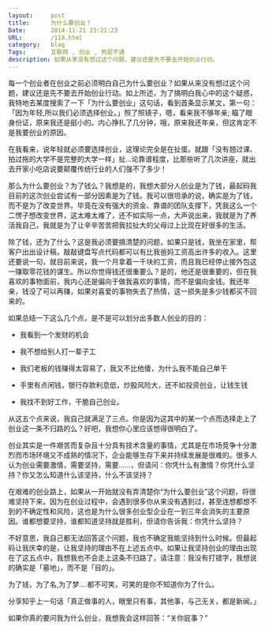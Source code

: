 ```yaml
---
layout:		post
title:		为什么要创业？
Date:		2014-11-21 23:21:23
URL:		/118.html
category:	blog
Tags:		互联网 , 创业 , 狗屁不通
description: 如果从来没有想过这个问题，建议还是先不要去开始创业行动。
---
```






每一个创业者在创业之前必须明白自己为什么要创业？如果从来没有想过这个问题，建议还是先不要去开始创业行动。如上所述，为了搞明白我心中的这个疑惑，我特地去某度搜索了一下「为什么要创业」这句话，看到首条显示某文，第一句：「因为年轻,所以我们必须选择创业。」照了照镜子，嗯，看来我不够年亲; 瞄了眼身份证，原来我还是挺小的。内心挣扎了几分钟，哦，原来我还年亲，但这肯定不是我要创业的原因。

在我看来，说年轻就必须要选择创业，这理论完全是在扯蛋。就跟「没有翘过课、拍过拖的大学不是完整的大学一样」扯…论靠谱程度，比那些听了几次讲座，就出去开家小吃店说要颠覆传统行业的人们强不了多少！

那么为什么要创业？为了钱么？我想是的，我想大部分人创业是为了钱，最起码我目前的这次创业尝试有一部分因素是为了钱。我可以很坦承的说，确实是为了钱，而不是为了改变世界。毕竟在没有强大的资金、靠谱的团队支撑下，凭我这么一个二愣子想改变世界，这太难太难了，还不如实际一点，大声说出来，我就是为了养活我自己，我就是为了让辛辛苦苦把我拉扯大的父母过上比现在好很多的生活。

除了钱，还为了什么？这是我必须要搞清楚的问题，如果只是钱，我坐在家里，帮客户出出设计稿，敲敲键盘写点代码都可以有比我爸妈工资高出许多的收入。这里还要说一句，就目前来说，我一个月拿着一千块的工资，而且我已经停止接外包这一赚取零花钱的谋生。所以你觉得钱还很重要么？是的，他还是很重要的，但在我喜欢的事物面前，我内心还是偏向于做我喜欢的事情，而不是偏向金钱。我还年亲，钱没了可以再赚，如果对喜爱的事物失去了热情，这一损失是多少钱都买不回来的。

如果总结一下这么几个点，是不是可以划分出多数人创业的目的：

*   我看到一个发财的机会

*   我不想给别人打一辈子工

*   我们老板的钱赚得太容易了，我又不比他傻，为什么我不能自己单干

*   手里有点闲钱，银行存款利息低，炒股风险大，还不如投资创业，让钱生钱

*   我找不到好工作，干脆自己创业。

从这五个点来说，我自己就满足了三点。你是因为这其中的某一个点而选择走上了创业这一条不归路的么？好吧，我想你心里应该想得很明白了。

创业其实是一件艰苦而复杂且十分具有技术含量的事情，尤其是在市场竞争十分激烈而市场环境又不成熟的情况下，企业能够生存下来并持续发展是很难的。很多人认为创业需要激情，需要坚持，需要……，但请问：你凭什么有激情？你凭什么坚持？你又怎么知道什么该坚持，什么不该坚持？

在艰难的创业路上，如果从一开始就没有弄清楚你“为什么要创业”这个问题，将很难坚持下来。因为在创业过程中，会遇到很多你从来没有遇到过，甚至连想都想不到的不确定性和风险，这也是为什么很多创业型企业在一到三年会消失的主要原因。谁都想要坚持，谁都知道坚持就是胜利，但请你告诉我：你凭什么坚持？

不好意思，我自己都无法回答这个问题，我也不确定我能坚持到什么时候。但最起码让我庆幸的是，让我坚持的理由不在上述五点中。如果让我坚持创业的理由出现在了这五点中，我想我也不会走上这条不归路了，请注意：我没有打错字，我想说的确实是「墓地」，而不是「目的」。

为了钱，为了名,为了梦....都不可笑，可笑的是你不知道你为了什么。

分享知乎上一句话「真正做事的人，眼里只有事，其他事，与己无关，都是新闻。」

如果你真的要问我为什么创业，我想我会这样回答：“关你屁事？”